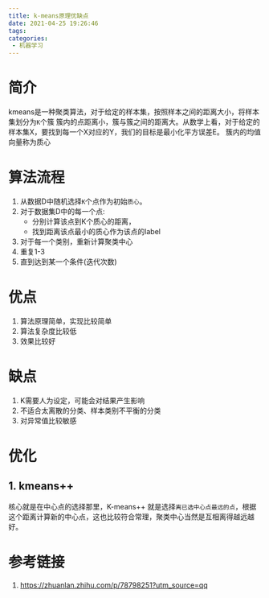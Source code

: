 ```yaml
---
title: k-means原理优缺点
date: 2021-04-25 19:26:46
tags:
categories:
 - 机器学习 
---
```


# 简介

kmeans是一种聚类算法，对于给定的样本集，按照样本之间的距离大小，将样本集划分为`K`个簇
簇内的点距离小，簇与簇之间的距离大。从数学上看，对于给定的样本集X，要找到每一个X对应的Y，我们的目标是最小化平方误差E。
簇内的均值向量称为质心

# 算法流程

1. 从数据D中随机选择`K`个点作为初始`质心`。
2. 对于数据集D中的每一个点:
    - 分别计算该点到K个质心的距离，
    - 找到距离该点最小的质心作为该点的label
3. 对于每一个类别，重新计算聚类中心
4. 重复1-3
5. 直到达到某一个条件(迭代次数)

# 优点

1. 算法原理简单，实现比较简单
2. 算法复杂度比较低
3. 效果比较好

# 缺点

1. K需要人为设定，可能会对结果产生影响
2. 不适合太离散的分类、样本类别不平衡的分类
3. 对异常值比较敏感

# 优化

## 1. kmeans++

核心就是在中心点的选择那里，K-means++ 就是选择`离已选中心点最远的点`，根据这个距离计算新的中心点，这也比较符合常理，聚类中心当然是互相离得越远越好。

# 参考链接

1. https://zhuanlan.zhihu.com/p/78798251?utm_source=qq
